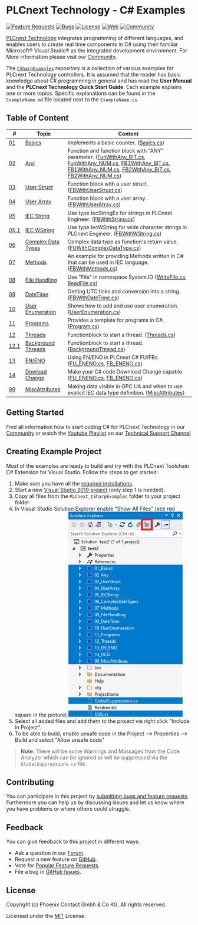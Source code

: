 # PLCnext Technology - C# Examples

[![Feature Requests](https://img.shields.io/github/issues/PLCnext/CSharpExamples/feature-request.svg)](https://github.com/PLCnext/CSharpExamples/issues?q=is%3Aopen+is%3Aissue+label%3Afeature-request+sort%3Areactions-%2B1-desc)
[![Bugs](https://img.shields.io/github/issues/PLCnext/CSharpExamples/bug.svg)](https://github.com/PLCnext/CSharpExamples/issues?utf8=✓&q=is%3Aissue+is%3Aopen+label%3Abug)
[![License](https://img.shields.io/badge/license-MIT-blue.svg)](LICENSE)
[![Web](https://img.shields.io/badge/PLCnext-Website-blue.svg)](https://www.phoenixcontact.com/plcnext)
[![Community](https://img.shields.io/badge/PLCnext-Community-blue.svg)](https://www.plcnext-community.net)

[PLCnext Technology](https://phoenixcontact.com/plcnext) integrates programming of different languages, and enables users to create real time components in C# using their familiar Microsoft&reg; Visual Studio&reg; as the integrated development environment.
For More information please visit our [Community](https://www.plcnext-community.net).

The [`CSharpExamples`](https://github.com/PLCnext/CSharpExamples) repository is a collection of various examples for PLCnext Technology controllers. It is assumed that the reader has basic knowledge about C# programming in general and has read the **User Manual** and the **PLCnext Technology Quick Start Guide**. Each example explains one or more topics. Specific explanations can be found in the `ExampleName.md` file located next to the `ExampleName.cs`

## Table of Content

|\#| Topic | Content
| ----- | ------ | ------
|[01](PLCnext_CSharpExamples/01_Basics/)| [Basics](PLCnext_CSharpExamples/01_Basics/Basics.md) | Implements a basic counter. ([Basics.cs](PLCnext_CSharpExamples/01_Basics/Basics.cs))
|[02](PLCnext_CSharpExamples/02_Any/)| [Any](PLCnext_CSharpExamples/02_Any/Any.md) | Function and function block with "ANY" parameter. ([FunWithAny_BIT.cs](FunWithAny_BIT.cs), [FunWithAny_NUM.cs](FunWithAny_NUM.cs), [FB1WithAny_BIT.cs](FB1WithAny_BIT.cs), [FB1WithAny_NUM.cs](FB1WithAny_NUM.cs), [FB2WithAny_BIT.cs](FB2WithAny_BIT.cs), [FB2WithAny_NUM.cs](FB2WithAny_NUM.cs))
|[03](PLCnext_CSharpExamples/03_UserStruct/)| [User Struct](PLCnext_CSharpExamples/03_UserStruct/UserStruct.md) | Function block with a user struct. ([FBWithUserStruct.cs](PLCnext_CSharpExamples/03_UserStruct/FBWithUserStruct.cs))
|[04](PLCnext_CSharpExamples/04_UserArray/)| [User Array](PLCnext_CSharpExamples/04_UserArray/UserArray.md) | Function block with a user array. ([FBWithUserArray.cs](PLCnext_CSharpExamples/04_UserArray/FBWithUserArray.cs))
|[05](PLCnext_CSharpExamples/05_IECString/)| [IEC String](PLCnext_CSharpExamples/05_IECString/IECString.md) | Use type IecStringEx for strings in PLCnext Engineer. ([FBWithString.cs](PLCnext_CSharpExamples/05_IECString/FBWithString.cs))
|[05.1](PLCnext_CSharpExamples/05_IECString/)| [IEC WString](PLCnext_CSharpExamples/05_IECString/IECWString.md) | Use type IecWString for wide character strings in PLCnext Engineer. ([FBWithWString.cs](PLCnext_CSharpExamples/05_IECString/FBWithWString.cs))
|[06](PLCnext_CSharpExamples/06_ComplexDataTypes/)| [Complex Data Types](PLCnext_CSharpExamples/06_ComplexDataTypes/ComplexDataTypes.md) | Complex data type as function's return value. ([FUWithComplexDataType.cs](PLCnext_CSharpExamples/06_ComplexDataTypes/FUWithComplexDataType.cs))
|[07](PLCnext_CSharpExamples/07_Methods/)| [Methods](PLCnext_CSharpExamples/07_Methods/Methods.md) | An example for providing Methods written in C# that can be used in IEC language. ([FBWithMethods.cs](PLCnext_CSharpExamples/07_Methods/FBWithMethods.cs))
|[08](PLCnext_CSharpExamples/08_FileHandling)| [File Handling](PLCnext_CSharpExamples/08_FileHandling/FileHandling.md) | Use "File" in namespace System.IO ([WriteFile.cs](PLCnext_CSharpExamples/08_FileHandling/WriteFile.cs), [ReadFile.cs](PLCnext_CSharpExamples/08_FileHandling/ReadFile.cs))
|[09](PLCnext_CSharpExamples/09_DateTime/)| [DateTime](PLCnext_CSharpExamples/09_DateTime/DateTime.md) | Getting UTC ticks and conversion into a string. ([FBWithDateTime.cs](PLCnext_CSharpExamples/09_DateTime/FBWithDateTime.cs))
|[10](PLCnext_CSharpExamples/10_UserEnumeration/)| [User Enumeration](PLCnext_CSharpExamples/10_UserEnumeration/UserEnumeration.md) | Shows how to add and use user enumeration. ([UserEnumeration.cs](PLCnext_CSharpExamples/10_UserEnumeration/UserEnumeration.cs))
|[11](PLCnext_CSharpExamples/11_Programs/)| [Programs](PLCnext_CSharpExamples/11_Programs/Programs.md) | Provides a template for programs in C#. ([Program.cs](PLCnext_CSharpExamples/11_Programs/Program.cs))
|[12](PLCnext_CSharpExamples/12_Threads/)| [Threads](PLCnext_CSharpExamples/12_Threads/Threads.md) | Functionblock to start a thread. ([Threads.cs](PLCnext_CSharpExamples/12_Threads/Threads.cs))
|[12.1](PLCnext_CSharpExamples/12_Threads/)| [Background Threads](PLCnext_CSharpExamples/12_Threads/BackgroundThread.md) | Functionblock to start a thread. ([BackgroundThread.cs](PLCnext_CSharpExamples/12_Threads/BackgroundThreads.cs))
|[13](PLCnext_CSharpExamples/13_EN_ENO/)| [EN\/ENO](PLCnext_CSharpExamples/13_EN_ENO/EN_ENO.md) | Using EN\/ENO in PLCnext C# FU/FBs. ([FU_ENENO.cs](PLCnext_CSharpExamples/13_EN_ENO/FU_ENENO.cs), [FB_ENENO.cs](PLCnext_CSharpExamples/13_EN_ENO/FB_ENENO.cs))
|[14](PLCnext_CSharpExamples/14_DCG/)| [Dowload Change](PLCnext_CSharpExamples/14_DCG/DCG.md) | Make your C\# code Download Change capable. ([FU_ENENO.cs](PLCnext_CSharpExamples/14_DCG/FU_ENENO.cs), [FB_ENENO.cs](PLCnext_CSharpExamples/14_DCG/FB_ENENO.cs))
|[99](PLCnext_CSharpExamples/99_MiscAttribues/)| [MiscAttributes](PLCnext_CSharpExamples/99_MiscAttribues/MiscAttributes.md) | Making data visible in OPC UA and when to use explicit IEC data type definition. ([MiscAttributes](PLCnext_CSharpExamples/99_MiscAttribues/MiscAttributes.cs))

## Getting Started

Find all information how to start coding C# for PLCnext Technology in our [Community](https://www.plcnext-community.net/index.php?option=com_content&view=category&layout=blog&id=74&Itemid=350&lang=en) or watch the [Youtube Playlist](https://www.youtube.com/playlist?list=PLXpIBdAgtoRKO3lWQAQweje1oC7JwJcnM) on our [Technical Support Channel](https://www.youtube.com/c/PhoenixContactTechnicalSupport)

## Creating Example Project

Most of the examples are ready to build and try with the PLCnext Toolchain C# Extension for Visual Studio. Follow the steps to get started:

1. Make sure you have all the [required installations](https://www.plcnext.help/te/Programming/Cpp/Cpp_programming/Required_Installations_2021_6.htm?tocid=13_4_3_2).
2. Start a new [Visual Studio 2019 project](https://www.plcnext.help/te/Programming/Csharp/Csharp_programming/Creating_a_Csharp_firmware_library.htm) (only step 1 is needed).
3. Copy all files from the `PLCnext_CSharpExamples` folder to your project folder.
4. In Visual Studio Solution Explorer enable "Show All Files" (see red square in the picture)
![Add2VS](Add_Examples2Project.png)
5. Select all added files and add them to the project via right click "Include in Project".
6. To be able to build, enable unsafe code in the Project --> Properties --> Build and select "Allow unsafe code"

> **Note:** There will be some Warnings and Massages from the Code Analyzer which can be ignored or will be suppressed via the `GlobalSuppressions.cs` file. 

## Contributing

You can participate in this project by [submitting bugs and feature requests](https://github.com/PLCnext/CSharpExamples/issues).
Furthermore you can help us by discussing issues and let us know where you have problems or where others could struggle.

## Feedback

You can give feedback to this project in different ways:

* Ask a question in our [Forum](https://www.plcnext-community.net/index.php?option=com_easydiscuss&view=categories&Itemid=221&lang=en).
* Request a new feature on [GitHub](CONTRIBUTING.md).
* Vote for [Popular Feature Requests](https://github.com/PLCnext/CSharpExamples/issues?q=is%3Aopen+is%3Aissue+label%3Afeature-request+sort%3Areactions-%2B1-desc).
* File a bug in [GitHub Issues](https://github.com/PLCnext/CSharpExamples/issues).

## License

Copyright (c) Phoenix Contact Gmbh & Co KG. All rights reserved.

Licensed under the [MIT](LICENSE) License.
